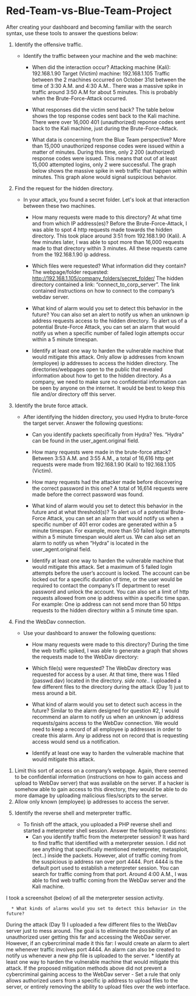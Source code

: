 # Red-Team-vs-Blue-Team-Project
After creating your dashboard and becoming familiar with the search syntax, use these tools to answer the questions below:
1. Identify the offensive traffic.


   * Identify the traffic between your machine and the web machine:
      * When did the interaction occur?
Attacking machine (Kali): 192.168.1.90                Target (Victim) machine: 192.168.1.105
Traffic between the 2 machines occurred on October 31st between the time of 3:30 A.M. and 4:30 A.M.. There was a massive spike in traffic around 3:50 A.M for about 5 minutes. This is probably when the Brute-Force-Attack occurred.
  

      * What responses did the victim send back?
The table below shows the top response codes sent back to the Kali machine.
There were over 16,000 401 (unauthorized) reponse codes sent back to the Kali machine, just during the Brute-Force-Attack.
  

      * What data is concerning from the Blue Team perspective?
More than 15,000 unauthorized response codes were issued within a matter of minutes. During this time, only 2 200 (authorized) response codes were issued. This means that out of at least 15,000 attempted logins, only 2 were successful.
The graph below shows the massive spike in web traffic that happen within minutes. This graph alone would signal suspicious behavior.
  

2. Find the request for the hidden directory.


   * In your attack, you found a secret folder. Let's look at that interaction between these two machines.
      * How many requests were made to this directory? At what time and from which IP address(es)?
Before the Brute-Force-Attack, I was able to spot 4 http requests made towards the hidden directory. This took place around 3:51 from 192.168.1.90 (Kali).
A few minutes later, I was able to spot more than 16,000 requests made to that directory within 3 minutes. All these requests came from the 192.168.1.90 ip address.
  

  

      * Which files were requested? What information did they contain?
The webpage/folder requested: http://192.168.1.105/company_folders/secret_folder/
The hidden directory contained a link: “connect_to_corp_server”. The link contained instructions on how to connect to the company’s webdav server.
      * What kind of alarm would you set to detect this behavior in the future?
You can also set an alert to notify us when an unknown ip address requests access to the hidden directory.
To alert us of a potential Brute-Force Attack, you can set an alarm that would notify us when a specific number of failed login attempts occur within a 5 minute timespan.
      * Identify at least one way to harden the vulnerable machine that would mitigate this attack.
Only allow ip addresses from known (employee) ip addresses to access the hidden directory. 
The directories/webpages open to the public that revealed information about how to get to the hidden directory. As a company, we need to make sure no confidential information can be seen by anyone on the internet. It would be best to keep this file and/or directory off this server.
3. Identify the brute force attack.


   * After identifying the hidden directory, you used Hydra to brute-force the target server. Answer the following questions:
      * Can you identify packets specifically from Hydra?
Yes. “Hydra” can be found in the user_agent.original field.
  

      * How many requests were made in the brute-force attack?
Between 3:53 A.M. and 3:55 A.M., a total of 16,616 http get requests were made from 192.168.1.90 (Kali) to 192.168.1.105 (Victim).


      * How many requests had the attacker made before discovering the correct password in this one?
A total of 16,614 requests were made before the correct password was found.
  

      * What kind of alarm would you set to detect this behavior in the future and at what threshold(s)?
To alert us of a potential Brute-Force Attack, you can set an alarm that would notify us when a specific number of 401 error codes are generated within a 5 minute timespan. For example, more than 50 failed login attempts within a 5 minute timespan would alert us.
We can also set an alarm to notify us when “Hydra” is located in the user_agent.original field.
      * Identify at least one way to harden the vulnerable machine that would mitigate this attack.
Set a maximum of 5 failed login attempts before the user’s account is locked. The account can be locked out for a specific duration of time, or the user would be required to contact the company’s IT department to reset password and unlock the account.
You can also set a limit of http requests allowed from one ip address within a specific time span. For example: One ip address can not send more than 50 https requests to the hidden directory within a 5 minute time span.
4. Find the WebDav connection.


   * Use your dashboard to answer the following questions:
      * How many requests were made to this directory?
During the time the web traffic spiked, I was able to generate a graph that shows the requests made to the WebDav directory:
  

      * Which file(s) were requested?
The WebDav directory was requested for access by a user. At that time, there was 1 filed (passwd.dav) located in the directory. 
*side note*.. I uploaded a few different files to the directory during the attack (Day 1) just to mess around a bit.
  

      * What kind of alarm would you set to detect such access in the future?
Similar to the alarm designed for question #2, I would recommend an alarm to notify us when an unknown ip address requests/gains access to the WebDav connection. We would need to keep a record of all employee ip addresses in order to create this alarm. Any ip address not on record that is requesting access would send us a notification.
      * Identify at least one way to harden the vulnerable machine that would mitigate this attack.
1) Limit this sort of access on a company’s webpage.
Again, there seemed to be confidential information (instructions on how to gain access and upload to WebDav server) that was available on the server. If a hacker is somehow able to gain access to this directory, they would be able to do more damage by uploading malicious files/scripts to the server.
2) Allow only known (employee) ip addresses to access the server.
5. Identify the reverse shell and meterpreter traffic.


   * To finish off the attack, you uploaded a PHP reverse shell and started a meterpreter shell session. Answer the following questions:
      * Can you identify traffic from the meterpreter session?
It was hard to find traffic that identified with a meterpreter session. I did not see anything that specifically mentioned meterpreter, metasploit, (ect..) inside the packets. However, alot of traffic coming from the suspicious ip address ran over port 4444. Port 4444 is the default port used to establish a meterpreter session. You can search for traffic coming from that port. Around 4:00 A.M., I was able to find web traffic coming from the WebDav server and the Kali machine.
  

I took a screenshot (below) of all the meterpreter session activity.
  

      * What kinds of alarms would you set to detect this behavior in the future?
During the attack (Day 1) I uploaded a few different files to the WebDav server just to mess around.
The goal is to eliminate the possibility of an unauthorized user getting this far and accessing the WebDav server. However, if an cybercriminal made it this far:
I would create an alarm to alert me whenever traffic involves port 4444.
An alarm can also be created to notify us whenever a new php file is uploaded to the server.
      * Identify at least one way to harden the vulnerable machine that would mitigate this attack.
If the proposed mitigation methods above did not prevent a cybercriminal gaining access to the WebDav server - Set a rule that only allows authorized users from a specific ip address to upload files to the server, or entirely removing the ability to upload files over the web interface.
